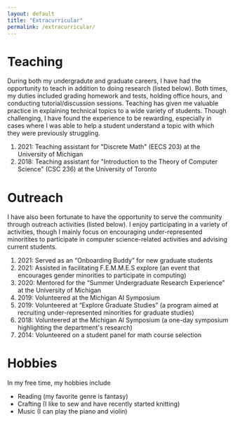 ```yaml
---
layout: default
title: "Extracurricular"
permalink: /extracurricular/
---
```


# Teaching 
During both my undergradute and graduate careers, I have had the opportunity to teach in addition to doing research (listed below). Both times, my duties included grading homework and tests, holding office hours, and conducting tutorial/discussion sessions. Teaching has given me valuable practice in explaining technical topics to a wide variety of students. Though challenging, I have found the experience to be rewarding, especially in cases where I was able to help a student understand a topic with which they were previously struggling. 

1. 2021: Teaching assistant for "Discrete Math" (EECS 203) at the University of Michigan
2. 2018: Teaching assistant for "Introduction to the Theory of Computer Science" (CSC 236) at the University of Toronto

# Outreach
I have also been fortunate to have the opportunity to serve the community through outreach activities (listed below). I enjoy participating in a variety of activities, though I mainly focus on encouraging under-represented minoritites to participate in computer science-related activities and advising current students.

1. 2021: Served as an “Onboarding Buddy” for new graduate students
2. 2021: Assisted in facilitating F.E.M.M.E.S explore (an event that encourages gender minorities to participate in computing)
3. 2020: Mentored for the “Summer Undergraduate Research Experience” at the University of Michigan
4. 2019: Volunteered at the Michigan AI Symposium
5. 2019: Volunteered at “Explore Graduate Studies” (a program aimed at recruiting under-represented minorities for graduate studies)
6. 2018: Volunteered at the Michigan AI Symposium (a one-day symposium highlighting the department's research)
7. 2014: Volunteered on a student panel for math course selection 

# Hobbies

In my free time, my hobbies include

- Reading (my favorite genre is fantasy)
- Crafting (I like to sew and have recently started knitting)
- Music (I can play the piano and violin)
